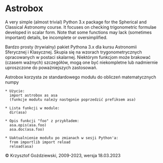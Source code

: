 # Astrobox

A very simple (almost trivial) Python 3.x package for the Spherical and Classical Astronomy course. It focuses on checking trigonometric formulae developed in scalar form. Note that some functions may lack (sometimes important) details, be incomplete or oversimplified. 

Bardzo prosty (trywialny) pakiet Pythona 3.x dla kursu Astronomii Sferycznej i Klasycznej. Skupia się na wzorach trygonometrycznych opracowanych w postaci skalarnej. Niektórym funkcjom może brakować (czasem ważnych) szczegółów, mogą one być niekompletne lub nadmiernie uproszczone do poważniejszych zastosowań. 

Astrobox korzysta ze standardowego modułu do obliczeń matematycznych numpy
  
    * Użycie: 
      import astrobox as asa
      (funkcje modułu należy następnie poprzedzić prefiksem asa)
  
    * Lista funkcji w module: 
      dir(asa)
  
    * Opis funkcji "foo" z przykładem: 
      asa.opis(asa.foo)
      asa.doc(asa.foo)
  
    * Uaktualnienie modułu po zmianach w sesji Python'a:
      from importlib import reload
      reload(asa)
      
© Krzysztof Goździewski, 2009-2023, wersja 18.03.2023
